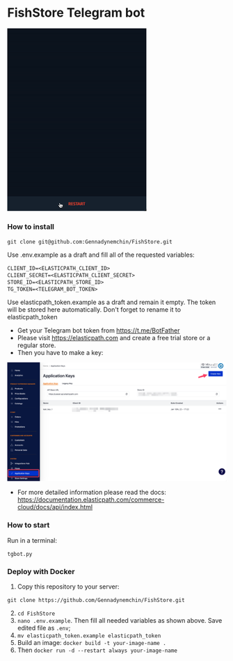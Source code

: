 # FishStore Telegram bot

![example.gif](example.gif)

### How to install

```
git clone git@github.com:Gennadynemchin/FishStore.git
```

Use .env.example as a draft and fill all of the requested
variables:

```
CLIENT_ID=<ELASTICPATH_CLIENT_ID>
CLIENT_SECRET=<ELASTICPATH_CLIENT_SECRET>
STORE_ID=<ELASTICPATH_STORE_ID>
TG_TOKEN=<TELEGRAM_BOT_TOKEN>
```

Use elasticpath_token.example as a draft and remain it empty. The token will be stored here
automatically. Don't forget to rename it to elasticpath_token

- Get your Telegram bot token from https://t.me/BotFather
- Please visit https://elasticpath.com and create a free trial store or a regular store.
- Then you have to make a key:

![img.png](img.png)

- For more detailed information please read the docs:
https://documentation.elasticpath.com/commerce-cloud/docs/api/index.html

### How to start

Run in a terminal:
```
tgbot.py
```

### Deploy with Docker

1. Copy this repository to your server:
```
git clone https://github.com/Gennadynemchin/FishStore.git
```
2. `cd FishStore`
3. `nano .env.example`. Then fill all needed variables as shown above. 
Save edited file as `.env`;
4. `mv elasticpath_token.example elasticpath_token`
5. Build an image:
`docker build -t your-image-name . `
6. Then `docker run -d --restart always your-image-name`